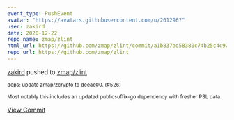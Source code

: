 ```yaml
---
event_type: PushEvent
avatar: "https://avatars.githubusercontent.com/u/201296?"
user: zakird
date: 2020-12-22
repo_name: zmap/zlint
html_url: https://github.com/zmap/zlint/commit/a1b837ad58380c74b25c4c92f856fe2ebc4dce90
repo_url: https://github.com/zmap/zlint
---
```


<a href='https://github.com/zakird' target='_blank'>zakird</a> pushed to <a href='https://github.com/zmap/zlint' target='_blank'>zmap/zlint</a>

<small>deps: update zmap/zcrypto to deeac00. (#526)

Most notably this includes an updated publicsuffix-go dependency with
fresher PSL data.</small>

<a href='https://github.com/zmap/zlint/commit/a1b837ad58380c74b25c4c92f856fe2ebc4dce90' target='_blank'>View Commit</a>